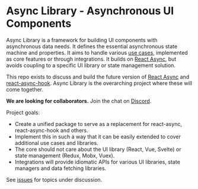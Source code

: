 # Async Library - Asynchronous UI Components

Async Library is a framework for building UI components with asynchronous data needs. It defines the essential asynchronous state machine and properties. It aims to handle various [use cases](https://github.com/async-library/future/issues/3), implemented as core features or through integrations. It builds on [React Async](https://github.com/async-library/react-async), but avoids coupling to a specific UI library or state management solution.

This repo exists to discuss and build the future version of [React Async](https://github.com/async-library/react-async) and [react-async-hook](https://github.com/slorber/react-async-hook). Async Library is the overarching project where these will come together.

**We are looking for collaborators.**
Join the chat on [Discord](https://discord.gg/CAYQ6mU).

Project goals:
- Create a unified package to serve as a replacement for react-async, react-async-hook and others.
- Implement this in such a way that it can be easily extended to cover additional use cases and libraries.
- The core should not care about the UI library (React, Vue, Svelte) or state management (Redux, Mobx, Vuex).
- Integrations will provide idiomatic APIs for various UI libraries, state managers and data fetching libraries.

See [issues](https://github.com/async-library/future/issues) for topics under discussion.
